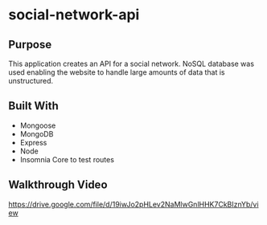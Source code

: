 # social-network-api

## Purpose
This application creates an API for a social network. NoSQL database was used enabling the website to handle large amounts of data that is unstructured. 

## Built With
* Mongoose
* MongoDB
* Express
* Node
* Insomnia Core to test routes

## Walkthrough Video
https://drive.google.com/file/d/19iwJo2pHLev2NaMlwGnlHHK7CkBIznYb/view
